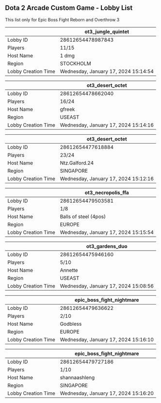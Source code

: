## Dota 2 Arcade Custom Game - Lobby List

This list only for Epic Boss Fight Reborn and Overthrow 3

|  | ot3_jungle_quintet |
| ------ | ------ |
| Lobby ID | 28612654478987843 |
| Players | 11/15 |
| Host Name | 1 dmg |
| Region | STOCKHOLM |
| Lobby Creation Time | Wednesday, January 17, 2024 15:14:54 |


|  | ot3_desert_octet |
| ------ | ------ |
| Lobby ID | 28612654478662040 |
| Players | 16/24 |
| Host Name | gfreek |
| Region | USEAST |
| Lobby Creation Time | Wednesday, January 17, 2024 15:14:16 |


|  | ot3_desert_octet |
| ------ | ------ |
| Lobby ID | 28612654477618884 |
| Players | 23/24 |
| Host Name | Ntz.Galford.24 |
| Region | SINGAPORE |
| Lobby Creation Time | Wednesday, January 17, 2024 15:12:16 |


|  | ot3_necropolis_ffa |
| ------ | ------ |
| Lobby ID | 28612654479503581 |
| Players | 1/8 |
| Host Name | Balls of steel (4pos) |
| Region | EUROPE |
| Lobby Creation Time | Wednesday, January 17, 2024 15:15:54 |


|  | ot3_gardens_duo |
| ------ | ------ |
| Lobby ID | 28612654475946160 |
| Players | 5/10 |
| Host Name | Annette |
| Region | USEAST |
| Lobby Creation Time | Wednesday, January 17, 2024 15:08:56 |


|  | epic_boss_fight_nightmare |
| ------ | ------ |
| Lobby ID | 28612654479636622 |
| Players | 2/10 |
| Host Name | Godbless |
| Region | EUROPE |
| Lobby Creation Time | Wednesday, January 17, 2024 15:16:10 |


|  | epic_boss_fight_nightmare |
| ------ | ------ |
| Lobby ID | 28612654479727186 |
| Players | 1/10 |
| Host Name | shannaashleng |
| Region | SINGAPORE |
| Lobby Creation Time | Wednesday, January 17, 2024 15:16:20 |


